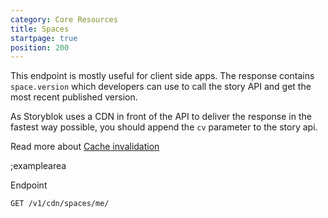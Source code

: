 ```yaml
---
category: Core Resources
title: Spaces
startpage: true
position: 200
---
```


This endpoint is mostly useful for client side apps. The response contains `space.version` which developers can use to call the story API and get the most recent published version.

As Storyblok uses a CDN in front of the API to deliver the response in the fastest way possible, you should append the `cv` parameter to the story api.

Read more about [Cache invalidation](#cache-invalidation)

;examplearea

Endpoint

```bash
GET /v1/cdn/spaces/me/
```
